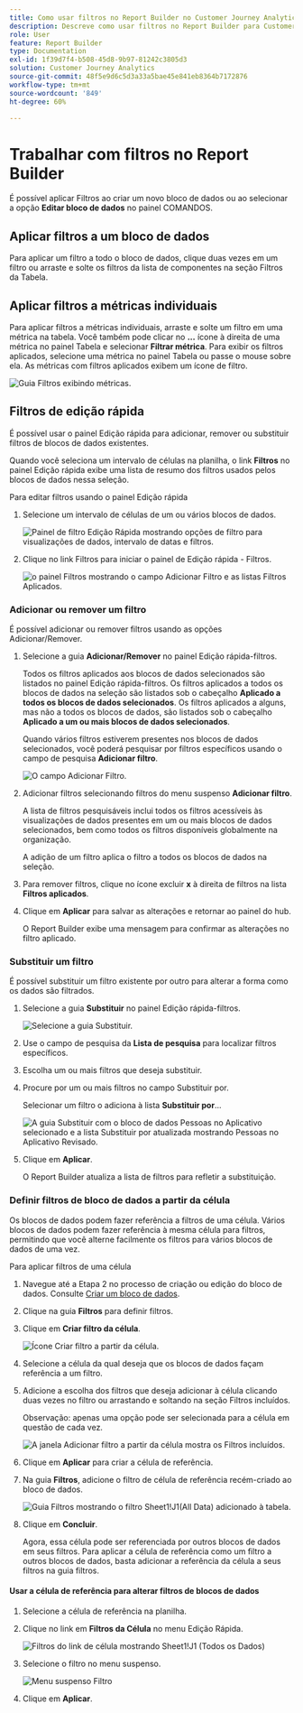 ```yaml
---
title: Como usar filtros no Report Builder no Customer Journey Analytics
description: Descreve como usar filtros no Report Builder para Customer Journey Analytics
role: User
feature: Report Builder
type: Documentation
exl-id: 1f39d7f4-b508-45d8-9b97-81242c3805d3
solution: Customer Journey Analytics
source-git-commit: 48f5e9d6c5d3a33a5bae45e841eb8364b7172876
workflow-type: tm+mt
source-wordcount: '849'
ht-degree: 60%

---
```


# Trabalhar com filtros no Report Builder

É possível aplicar Filtros ao criar um novo bloco de dados ou ao selecionar a opção **Editar bloco de dados** no painel COMANDOS.

## Aplicar filtros a um bloco de dados

Para aplicar um filtro a todo o bloco de dados, clique duas vezes em um filtro ou arraste e solte os filtros da lista de componentes na seção Filtros da Tabela.

## Aplicar filtros a métricas individuais

Para aplicar filtros a métricas individuais, arraste e solte um filtro em uma métrica na tabela. Você também pode clicar no **...** ícone à direita de uma métrica no painel Tabela e selecionar **Filtrar métrica**. Para exibir os filtros aplicados, selecione uma métrica no painel Tabela ou passe o mouse sobre ela. As métricas com filtros aplicados exibem um ícone de filtro.

![Guia Filtros exibindo métricas.](./assets/filter_by.png)

## Filtros de edição rápida

É possível usar o painel Edição rápida para adicionar, remover ou substituir filtros de blocos de dados existentes.

Quando você seleciona um intervalo de células na planilha, o link **Filtros** no painel Edição rápida exibe uma lista de resumo dos filtros usados pelos blocos de dados nessa seleção.

Para editar filtros usando o painel Edição rápida

1. Selecione um intervalo de células de um ou vários blocos de dados.

   ![Painel de filtro Edição Rápida mostrando opções de filtro para visualizações de dados, intervalo de datas e filtros.](./assets/select_multiple_dbs.png)

1. Clique no link Filtros para iniciar o painel de Edição rápida - Filtros.

   ![o painel Filtros mostrando o campo Adicionar Filtro e as listas Filtros Aplicados.](./assets/quick_edit_filters.png)

### Adicionar ou remover um filtro

É possível adicionar ou remover filtros usando as opções Adicionar/Remover.

1. Selecione a guia **Adicionar/Remover** no painel Edição rápida-filtros.

   Todos os filtros aplicados aos blocos de dados selecionados são listados no painel Edição rápida-filtros. Os filtros aplicados a todos os blocos de dados na seleção são listados sob o cabeçalho **Aplicado a todos os blocos de dados selecionados**. Os filtros aplicados a alguns, mas não a todos os blocos de dados, são listados sob o cabeçalho **Aplicado a um ou mais blocos de dados selecionados**.

   Quando vários filtros estiverem presentes nos blocos de dados selecionados, você poderá pesquisar por filtros específicos usando o campo de pesquisa **Adicionar filtro**.

   ![O campo Adicionar Filtro.](./assets/add_filter.png)

1. Adicionar filtros selecionando filtros do menu suspenso **Adicionar filtro**.

   A lista de filtros pesquisáveis inclui todos os filtros acessíveis às visualizações de dados presentes em um ou mais blocos de dados selecionados, bem como todos os filtros disponíveis globalmente na organização.

   A adição de um filtro aplica o filtro a todos os blocos de dados na seleção.

1. Para remover filtros, clique no ícone excluir **x** à direita de filtros na lista **Filtros aplicados**.

1. Clique em **Aplicar** para salvar as alterações e retornar ao painel do hub.

   O Report Builder exibe uma mensagem para confirmar as alterações no filtro aplicado.

### Substituir um filtro

É possível substituir um filtro existente por outro para alterar a forma como os dados são filtrados.

1. Selecione a guia **Substituir** no painel Edição rápida-filtros.

   ![Selecione a guia Substituir.](./assets/replace_filter.png)

1. Use o campo de pesquisa da **Lista de pesquisa** para localizar filtros específicos.

1. Escolha um ou mais filtros que deseja substituir.

1. Procure por um ou mais filtros no campo Substituir por.

   Selecionar um filtro o adiciona à lista **Substituir por**...

   ![A guia Substituir com o bloco de dados Pessoas no Aplicativo selecionado e a lista Substituir por atualizada mostrando Pessoas no Aplicativo Revisado.](./assets/replace_screen_new.png)

1. Clique em **Aplicar**.

   O Report Builder atualiza a lista de filtros para refletir a substituição.

### Definir filtros de bloco de dados a partir da célula

Os blocos de dados podem fazer referência a filtros de uma célula. Vários blocos de dados podem fazer referência à mesma célula para filtros, permitindo que você alterne facilmente os filtros para vários blocos de dados de uma vez.

Para aplicar filtros de uma célula

1. Navegue até a Etapa 2 no processo de criação ou edição do bloco de dados. Consulte [Criar um bloco de dados](./create-a-data-block.md).
1. Clique na guia **Filtros** para definir filtros.
1. Clique em **Criar filtro da célula**.

   ![Ícone Criar filtro a partir da célula.](./assets/create-filter-from-cell.png)

1. Selecione a célula da qual deseja que os blocos de dados façam referência a um filtro.

1. Adicione a escolha dos filtros que deseja adicionar à célula clicando duas vezes no filtro ou arrastando e soltando na seção Filtros incluídos.

   Observação: apenas uma opção pode ser selecionada para a célula em questão de cada vez.

   ![A janela Adicionar filtro a partir da célula mostra os Filtros incluídos.](./assets/select-filters.png)

1. Clique em **Aplicar** para criar a célula de referência.

1. Na guia **Filtros**, adicione o filtro de célula de referência recém-criado ao bloco de dados.

   ![Guia Filtros mostrando o filtro Sheet1!J1(All Data) adicionado à tabela.](./assets/reference-cell-filter.png)

1. Clique em **Concluir**.

   Agora, essa célula pode ser referenciada por outros blocos de dados em seus filtros. Para aplicar a célula de referência como um filtro a outros blocos de dados, basta adicionar a referência da célula a seus filtros na guia filtros.

#### Usar a célula de referência para alterar filtros de blocos de dados

1. Selecione a célula de referência na planilha.

1. Clique no link em **Filtros da Célula** no menu Edição Rápida.

   ![Filtros do link de célula mostrando Sheet1!J1 (Todos os Dados)](./assets/filters-from-cell-link.png)

1. Selecione o filtro no menu suspenso.

   ![Menu suspenso Filtro](./assets/filter-drop-down.png)

1. Clique em **Aplicar**.
